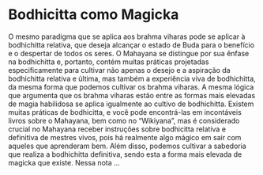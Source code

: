 # Bodhicitta como Magicka

O mesmo paradigma que se aplica aos brahma viharas pode se aplicar à bodhichitta relativa, que deseja alcançar o estado de Buda para o benefício e o despertar de todos os seres. O Mahayana se distingue por sua ênfase na bodhichitta e, portanto, contém muitas práticas projetadas especificamente para cultivar não apenas o desejo e a aspiração da bodhichitta relativa e última, mas também a experiência viva de bodhichitta, da mesma forma que podemos cultivar os brahma viharas. A mesma lógica que argumenta que os brahma viharas estão entre as formas mais elevadas de magia habilidosa se aplica igualmente ao cultivo de bodhichitta. Existem muitas práticas de bodhicitta, e você pode encontrá-las em incontáveis ​​livros sobre o Mahayana, bem como no “Wikiyana”, mas é considerado crucial no Mahayana receber instruções sobre bodhicitta relativa e definitiva de mestres vivos, pois há realmente algo mágico em sair com aqueles que aprenderam bem. Além disso, podemos cultivar a sabedoria que realiza a bodhichitta definitiva, sendo esta a forma mais elevada de magicka que existe. Nessa nota ...
